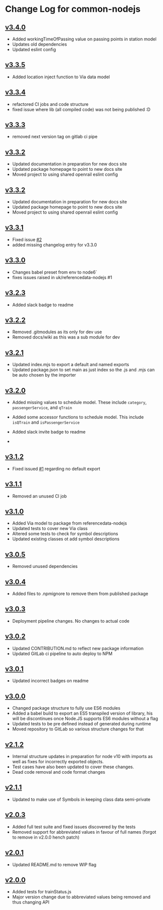 # Change Log for common-nodejs


## [v3.4.0](https://gitlab.com/openrail/uk/common-nodejs/tags/v3.4.0)
* Added workingTimeOfPassing value on passing points in station model
* Updates old dependencies
* Updated eslint config

## [v3.3.5](https://gitlab.com/openrail/uk/common-nodejs/tags/v3.3.5)
* Added location inject function to Via data model

## [v3.3.4](https://gitlab.com/openrail/uk/common-nodejs/tags/v3.3.4)
* refactored CI jobs and code structure
* fixed issue where lib (all compiled code) was not being published :D

## [v3.3.3](https://gitlab.com/openrail/uk/common-nodejs/tags/v3.3.3)
* removed next version tag on gitlab ci pipe

## [v3.3.2](https://gitlab.com/openrail/uk/common-nodejs/tags/v3.3.2)
* Updated documentation in preparation for new docs site
* Updated package homepage to point to new docs site
* Moved project to using shared openrail eslint config

## [v3.3.2](https://gitlab.com/openrail/uk/common-nodejs/tags/v3.3.2)
* Updated documentation in preparation for new docs site
* Updated package homepage to point to new docs site
* Moved project to using shared openrail eslint config

## [v3.3.1](https://gitlab.com/openrail/uk/common-nodejs/tags/v3.3.1)
* Fixed issue [#2](https://gitlab.com/openrail/uk/common-nodejs/issues/2)
* added missing changelog entry for v3.3.0

## [v3.3.0](https://gitlab.com/openrail/uk/common-nodejs/tags/v3.3.0)
* Changes babel preset from env to node6`
* fixes issues raised in uk/referencedata-nodejs #1

## [v3.2.3](https://gitlab.com/openrail/uk/common-nodejs/tags/v3.2.3)
* Added slack badge to readme

## [v3.2.2](https://gitlab.com/openrail/uk/common-nodejs/tags/v3.2.2)
* Removed .gitmodules as its only for dev use
* Removed docs/wiki as this was a sub module for dev

## [v3.2.1](https://gitlab.com/openrail/uk/common-nodejs/tags/v3.2.1)
* Updated index.mjs to export a default and named exports
* Updated package.json to set main as just index so the .js and .mjs can be auto chosen by the importer

## [v3.2.0](https://gitlab.com/openrail/uk/common-nodejs/tags/v3.2.0)
* Added missing values to schedule model. These include `category`, `passengerService`, and `qTrain`
* Added some accessor functions to schedule model. This include `isQTrain` and `isPassengerService`

* Added slack invite badge to readme
* 
## [v3.1.2](https://gitlab.com/openrail/uk/common-nodejs/tags/v3.1.2)
* Fixed issued [#1](https://gitlab.com/openrail/uk/common-nodejs/issues/1) regarding no default export

## [v3.1.1](https://gitlab.com/openrail/uk/common-nodejs/tags/v3.1.1)
* Removed an unused CI job

## [v3.1.0](https://gitlab.com/openrail/uk/common-nodejs/tags/v3.1.0)
* Added Via model to package from referencedata-nodejs
* Updated tests to cover new Via class
* Altered some tests to check for symbol descriptions
* Updated existing classes ot add symbol descriptions

## [v3.0.5](https://gitlab.com/openrail/uk/common-nodejs/tags/v3.0.5)
* Removed unused dependencies

## [v3.0.4](https://gitlab.com/openrail/uk/common-nodejs/tags/v3.0.4)
* Added files to .npmignore to remove them from published package

## [v3.0.3](https://gitlab.com/openrail/uk/common-nodejs/tags/v3.0.3)
* Deployment pipeline changes. No changes to actual code

## [v3.0.2](https://gitlab.com/openrail/uk/common-nodejs/tags/v3.0.2)
* Updated CONTRIBUTION.md to reflect new package information
* Updated GitLab ci pipeline to auto deploy to NPM

## [v3.0.1](https://gitlab.com/openrail/uk/common-nodejs/tags/v3.0.1)
* Updated incorrect badges on readme

## [v3.0.0](https://gitlab.com/openrail/uk/common-nodejs/tags/v3.0.0)
* Changed package structure to fully use ES6 modules
* Added a babel build to export an ES5 transpiled version of library, his will be discontinues once Node.JS supports ES6 modules without a flag
* Updated tests to be pre defined instead of generated during runtime
* Moved repository to GitLab so various structure changes for that

## [v2.1.2](https://gitlab.com/openrail/uk/common-nodejs/tags/v2.1.2)
* Internal structure updates in preparation for node v10 with imports as well as fixes for incorrectly exported objects.
* Test cases have also been updated to cover these changes.
* Dead code removal and code format changes

## [v2.1.1](https://gitlab.com/openrail/uk/common-nodejs/tags/v2.1.1)
* Updated to make use of Symbols in keeping class data semi-private

## [v2.0.3](https://gitlab.com/openrail/uk/common-nodejs/tags/v2.0.3)
* Added full test suite and fixed issues discovered by the tests
* Removed support for abbreviated values in favour of full names (forgot to remove in v2.0.0 hench patch)

## [v2.0.1](https://gitlab.com/openrail/uk/common-nodejs/tags/v2.0.1)
* Updated README.md to remove WIP flag

## [v2.0.0](https://gitlab.com/openrail/uk/common-nodejs/tags/v2.0.0)
* Added tests for trainStatus.js
* Major version change due to abbreviated values being removed and thus changing API